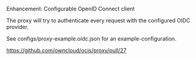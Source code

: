 Enhancement: Configurable OpenID Connect client

The proxy will try to authenticate every request with the configured OIDC provider.

See configs/proxy-example.oidc.json for an example-configuration.

https://github.com/owncloud/ocis/proxy/pull/27

